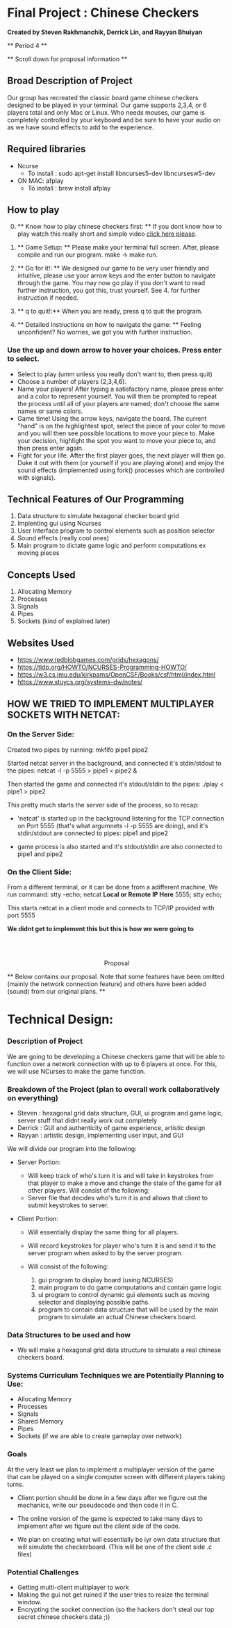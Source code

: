 # Final Project : Chinese Checkers
**Created by Steven Rakhmanchik, Derrick Lin, and Rayyan Bhuiyan**

** Period 4 **

** Scroll down for proposal information **

## Broad Description of Project
Our group has recreated the classic board game chinese checkers designed to be played in your terminal. Our game supports 2,3,4, or 6 players total and only Mac or Linux. Who needs mouses, our game is completely controlled by your keyboard and be sure to have your audio on as we have sound effects to add to the experience.

## Required libraries  
* Ncurse
  * To install : sudo apt-get install libncurses5-dev libncursesw5-dev
* ON MAC: afplay
  * To install : brew install afplay

## How to play

0.  ** Know how to play chinese checkers first: ** If you dont know how to play watch this really short and simple video [click here please](https://www.youtube.com/watch?v=kVEAfbecmo0&ab_channel=TripleSGames).
1.  ** Game Setup: ** Please make your terminal full screen. After, please compile and run our program. make -> make run.
2. ** Go for it!: ** We designed our game to be very user friendly and intuitive, please use your arrow keys and the enter button to navigate through the game. You may now go play if you don't want to read further instruction, you got this, trust yourself. See 4. for further instruction if needed.
3. ** q to quit!:** When you are ready, press q to quit the program.

4. ** Detailed Instructions on how to navigate the game: ** Feeling unconfident? No  worries, we got you with further instruction.

  ### Use the up and down arrow to hover your choices. Press enter to select. ###
  * Select to play (umm unless you really don't want to, then press quit)
  * Choose a number of players (2,3,4,6).
  * Name your players! After typing a satisfactory name, please press enter and a color to represent yourself. You will then be prompted to repeat the process until all of your players are named; don't choose the same names or same colors.
  * Game time! Using the arrow keys, navigate the board. The current "hand" is on the highlightest spot, select the piece of your color to move and you will then see possible locations to move your piece to. Make your decision, highlight the spot you want to move your piece to, and then press enter again.
  * Fight for your life. After the first player goes, the next player will then go. Duke it out with them (or yourself if you are playing alone) and enjoy the sound effects (implemented using fork() processes which are controlled with signals).

## Technical Features of Our Programming
1. Data structure to simulate hexagonal checker board grid
2. Implenting gui using Ncurses
3. User Interface program to control elements such as position selector
4. Sound effects (really cool ones)
5. Main program to dictate game logic and perform computations ex moving pieces

## Concepts Used
1. Allocating Memory
2. Processes
3. Signals
4. Pipes
5. Sockets (kind of explained later)

## Websites Used
- https://www.redblobgames.com/grids/hexagons/
- https://tldp.org/HOWTO/NCURSES-Programming-HOWTO/
- https://w3.cs.jmu.edu/kirkpams/OpenCSF/Books/csf/html/index.html
- https://www.stuycs.org/systems-dw/notes/

## HOW WE TRIED TO IMPLEMENT MULTIPLAYER SOCKETS WITH NETCAT:

### On the Server Side:
 Created two pipes by running:
  mkfifo pipe1 pipe2
 
 Started netcat server in the background, and connected it's stdin/stdout to the pipes:
  netcat -l -p 5555 > pipe1 < pipe2 &

 Then started the game and connected it's stdout/stdin to the pipes:
  ./play < pipe1 > pipe2

This pretty much starts the server side of the process, so to recap:
 
* 'netcat' is started up in the background listening for the TCP connection on Port 5555 (that's what argumnets -l -p 5555 are doing), and it's stdin/stdout are connected to pipes: pipe1 and pipe2
 
* game process is also started and it's stdout/stdin are also connected to pipe1 and pipe2

### On the Client Side:
 
 From a different terminal, or it can be done from a adifferent machine, We run command:
  stty -echo; netcat <b>Local or Remote IP Here</b> 5555; stty echo;


This starts netcat in a client mode and connects to TCP/IP provided with port 5555

<b>We didnt get to implement this but this is how we were going to</b>

</br></br>
<p align="center">Proposal</p>

** Below contains our proposal. Note that some features have been omitted (mainly the network connection feature) and others have been added (sound) from our original plans. **

# Technical Design:
### Description of Project

We are going to be developing a Chinese checkers game that will be able to function over a network connection with up to 6 players at once. For this, we will use NCurses to make the game function.

### Breakdown of the Project (plan to overall work collaboratively on everything)
* Steven : hexagonal grid data structure, GUI, ui program and game logic, server stuff that didnt really work out completely
* Derrick : GUI and authenticity of game experience, artistic design
* Rayyan : artistic design, implementing user input, and GUI

We will divide our program into the following:

* Server Portion:
  * Will keep track of who's turn it is and will take in keystrokes from that player to make a move and change the state of the game for all other players.
 Will consist of the following:
  *  Server file that decides who's turn it is and allows that client to submit keystrokes to server.

* Client Portion:
  * Will essentially display the same thing for all players.
  * Will record keystrokes for player who's turn it is and send it to the server program when asked to by the server program.
  * Will consist of the following:

    1. gui program to display board (using NCURSES)
    2. main program to do game computations and contain game logic
    3. ui program to control dynamic gui elements such as moving selector and displaying possible paths.
    4. program to contain data structure that will be used by the main program to simulate an actual Chinese checkers board.


### Data Structures to be used and how
* We will make a hexagonal grid data structure to simulate a real chinese checkers board.

### Systems Curriculum Techniques we are Potentially Planning to Use:

- Allocating Memory
- Processes
- Signals
- Shared Memory
- Pipes
- Sockets (if we are able to create gameplay over network)

### Goals
At the very least we plan to implement a multiplayer version of the game that can be played on a single computer screen with different players taking turns.

- Client portion should be done in a few days after we figure out the mechanics, write our pseudocode and then code it in C.

- The online version of the game is expected to take many days to implement after we figure out the client side of the code.

- We plan on creating what will essentially be iyr own data structure that will simulate the checkerboard. (This will be one of the client side .c files)

### Potential Challenges

- Getting multi-client multiplayer to work
- Making the gui not get ruined if the user tries to resize the terminal window.
- Encrypting the socket connection (so the hackers don't steal our top secret chinese checkers data ;))
